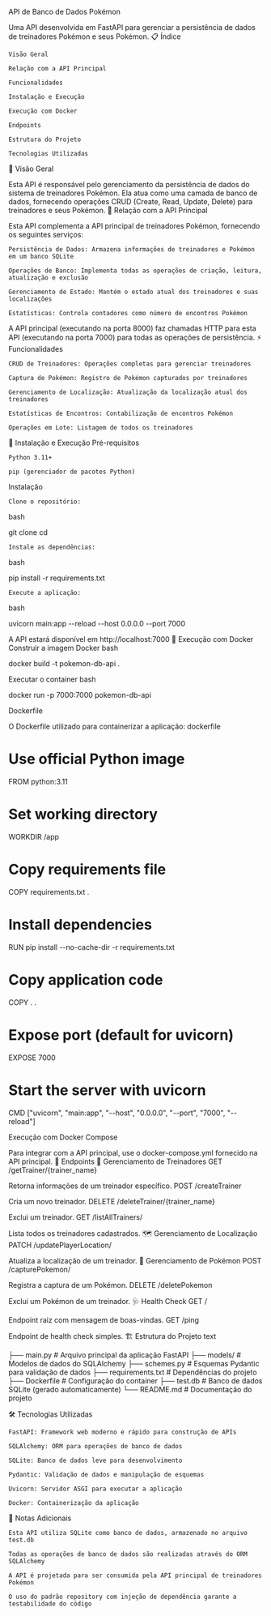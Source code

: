 API de Banco de Dados Pokémon

Uma API desenvolvida em FastAPI para gerenciar a persistência de dados de treinadores Pokémon e seus Pokémon.
📋 Índice

    Visão Geral

    Relação com a API Principal

    Funcionalidades

    Instalação e Execução

    Execução com Docker

    Endpoints

    Estrutura do Projeto

    Tecnologias Utilizadas

🎯 Visão Geral

Esta API é responsável pelo gerenciamento da persistência de dados do sistema de treinadores Pokémon. Ela atua como uma camada de banco de dados, fornecendo operações CRUD (Create, Read, Update, Delete) para treinadores e seus Pokémon.
🔗 Relação com a API Principal

Esta API complementa a API principal de treinadores Pokémon, fornecendo os seguintes serviços:

    Persistência de Dados: Armazena informações de treinadores e Pokémon em um banco SQLite

    Operações de Banco: Implementa todas as operações de criação, leitura, atualização e exclusão

    Gerenciamento de Estado: Mantém o estado atual dos treinadores e suas localizações

    Estatísticas: Controla contadores como número de encontros Pokémon

A API principal (executando na porta 8000) faz chamadas HTTP para esta API (executando na porta 7000) para todas as operações de persistência.
⚡ Funcionalidades

    CRUD de Treinadores: Operações completas para gerenciar treinadores

    Captura de Pokémon: Registro de Pokémon capturados por treinadores

    Gerenciamento de Localização: Atualização da localização atual dos treinadores

    Estatísticas de Encontros: Contabilização de encontros Pokémon

    Operações em Lote: Listagem de todos os treinadores

🚀 Instalação e Execução
Pré-requisitos

    Python 3.11+

    pip (gerenciador de pacotes Python)

Instalação

    Clone o repositório:

bash

git clone <url-do-repositorio>
cd <diretorio-do-projeto>

    Instale as dependências:

bash

pip install -r requirements.txt

    Execute a aplicação:

bash

uvicorn main:app --reload --host 0.0.0.0 --port 7000

A API estará disponível em http://localhost:7000
🐳 Execução com Docker
Construir a imagem Docker
bash

docker build -t pokemon-db-api .

Executar o container
bash

docker run -p 7000:7000 pokemon-db-api

Dockerfile

O Dockerfile utilizado para containerizar a aplicação:
dockerfile

# Use official Python image
FROM python:3.11

# Set working directory
WORKDIR /app

# Copy requirements file
COPY requirements.txt .

# Install dependencies
RUN pip install --no-cache-dir -r requirements.txt

# Copy application code
COPY . .

# Expose port (default for uvicorn)
EXPOSE 7000

# Start the server with uvicorn
CMD ["uvicorn", "main:app", "--host", "0.0.0.0", "--port", "7000", "--reload"]

Execução com Docker Compose

Para integrar com a API principal, use o docker-compose.yml fornecido na API principal.
📡 Endpoints
👤 Gerenciamento de Treinadores
GET /getTrainer/{trainer_name}

Retorna informações de um treinador específico.
POST /createTrainer

Cria um novo treinador.
DELETE /deleteTrainer/{trainer_name}

Exclui um treinador.
GET /listAllTrainers/

Lista todos os treinadores cadastrados.
🗺️ Gerenciamento de Localização
PATCH /updatePlayerLocation/

Atualiza a localização de um treinador.
🐾 Gerenciamento de Pokémon
POST /capturePokemon/

Registra a captura de um Pokémon.
DELETE /deletePokemon

Exclui um Pokémon de um treinador.
🩺 Health Check
GET /

Endpoint raiz com mensagem de boas-vindas.
GET /ping

Endpoint de health check simples.
🏗️ Estrutura do Projeto
text

├── main.py               # Arquivo principal da aplicação FastAPI
├── models/               # Modelos de dados do SQLAlchemy
├── schemes.py            # Esquemas Pydantic para validação de dados
├── requirements.txt      # Dependências do projeto
├── Dockerfile            # Configuração do container
├── test.db               # Banco de dados SQLite (gerado automaticamente)
└── README.md             # Documentação do projeto

🛠️ Tecnologias Utilizadas

    FastAPI: Framework web moderno e rápido para construção de APIs

    SQLAlchemy: ORM para operações de banco de dados

    SQLite: Banco de dados leve para desenvolvimento

    Pydantic: Validação de dados e manipulação de esquemas

    Uvicorn: Servidor ASGI para executar a aplicação

    Docker: Containerização da aplicação

📝 Notas Adicionais

    Esta API utiliza SQLite como banco de dados, armazenado no arquivo test.db

    Todas as operações de banco de dados são realizadas através do ORM SQLAlchemy

    A API é projetada para ser consumida pela API principal de treinadores Pokémon

    O uso do padrão repository com injeção de dependência garante a testabilidade do código
